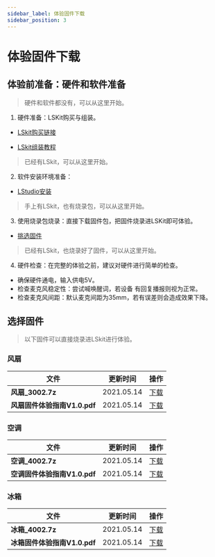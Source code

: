 ```yaml
---
sidebar_label: 体验固件下载
sidebar_position: 3
---
```


# 体验固件下载

## 体验前准备：硬件和软件准备

> 硬件和软件都没有，可以从这里开始。

1. 硬件准备：LSKit购买与组装。

- [LSkit购买链接](https://fuwu.xfyun.cn/onstage/cmddetail?id=2466)

- [LSkit组装教程](https://www.bilibili.com/video/BV1po4y1d7fB)



>  已经有LSkit，可以从这里开始。

2. 软件安装环境准备：

- [LStudio安装](https://open.listenai.com/getting_start)



> 手上有LSkit，也有烧录包，可以从这里开始。

3. 使用烧录包烧录：直接下载固件包，把固件烧录进LSKit即可体验。

- [挑选固件](#选择固件)



> 已经有LSkit，也烧录好了固件，可以从这里开始。

4. 硬件检查：在完整的体验之前，建议对硬件进行简单的检查。

- 确保硬件通电，输入供电5V。
- 检查麦克风稳定性：尝试喊唤醒词，若设备 有回复播报则视为正常。
- 检查麦克风间距：默认麦克间距为35mm，若有误差则会造成效果下降。



## 选择固件

> 以下固件可以直接烧录进LSkit进行体验。

### 风扇

| 文件                         | 更新时间   | 操作                                                         |
| ---------------------------- | ---------- | ------------------------------------------------------------ |
| **风扇_3002.7z**             | 2021.05.14 | [下载](https://open.listenai.com/resource/open/doc_resource%2F%E6%AD%A6%E5%99%A8%E5%BA%93%2F%E9%A3%8E%E6%89%87%2F1156%E9%A3%8E%E6%89%87-1.0.0-burner_playback.7z) |
| **风扇固件体验指南V1.0.pdf** | 2021.05.14 | [下载](https://open.listenai.com/resource/open/doc_resource%2F%E6%AD%A6%E5%99%A8%E5%BA%93%2F%E9%A3%8E%E6%89%87%2F%E9%A3%8E%E6%89%87%E5%9B%BA%E4%BB%B6%E4%BD%93%E9%AA%8C%E6%8C%87%E5%8D%97V1.0.pdf) |



### 空调

| 文件                         | 更新时间   | 操作                                                         |
| ---------------------------- | ---------- | ------------------------------------------------------------ |
| **空调_4002.7z**             | 2021.05.14 | [下载](https://open.listenai.com/resource/open/doc_resource%2F%E6%AD%A6%E5%99%A8%E5%BA%93%2F%E7%A9%BA%E8%B0%83%2F1156%E7%A9%BA%E8%B0%83_4002-1.0.0-burner_0508_01.7z) |
| **空调固件体验指南V1.0.pdf** | 2021.05.14 | [下载](https://open.listenai.com/resource/open/doc_resource%2F%E6%AD%A6%E5%99%A8%E5%BA%93%2F%E7%A9%BA%E8%B0%83%2F%E7%A9%BA%E8%B0%83%E5%9B%BA%E4%BB%B6%E4%BD%93%E9%AA%8C%E6%8C%87%E5%8D%97V1.0.pdf) |



### 冰箱

| 文件                         | 更新时间   | 操作                                                         |
| ---------------------------- | ---------- | ------------------------------------------------------------ |
| **冰箱_4002.7z**             | 2021.05.14 | [下载](https://open.listenai.com/resource/open/doc_resource%2F%E6%AD%A6%E5%99%A8%E5%BA%93%2F%E5%86%B0%E7%AE%B1%2F1156%E5%86%B0%E7%AE%B1-1.0.0-burner_0506_01.7z) |
| **冰箱固件体验指南V1.0.pdf** | 2021.05.14 | [下载](https://open.listenai.com/resource/open/doc_resource%2F%E6%AD%A6%E5%99%A8%E5%BA%93%2F%E5%86%B0%E7%AE%B1%2F%E5%86%B0%E7%AE%B1%E5%9B%BA%E4%BB%B6%E4%BD%93%E9%AA%8C%E6%8C%87%E5%8D%97V1.0.pdf) |

